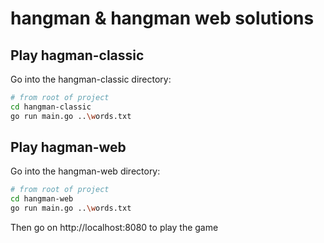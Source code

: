 # hangman & hangman web solutions

## Play hagman-classic
Go into the hangman-classic directory:
```bash
# from root of project
cd hangman-classic
go run main.go ..\words.txt
```

## Play hagman-web
Go into the hangman-web directory:
```bash
# from root of project
cd hangman-web
go run main.go ..\words.txt
```
Then go on http://localhost:8080 to play the game